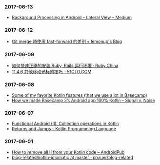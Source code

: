 ### 2017-06-13<br>
+ [Background Processing in Android – Lateral View – Medium](https://medium.com/lateral-view/background-processing-in-android-575fd4ecf769)<br>

### 2017-06-12<br>
+ [Git merge 時使用 fast-forward 的差別 « lemonup's Blog](http://lemonup.logdown.com/posts/166352-git-merge-fast-forward-difference)<br>

### 2017-06-09<br>
+ [如何快速正确的安装 Ruby, Rails 运行环境 · Ruby China](https://ruby-china.org/wiki/install_ruby_guide)<br>
+ [11.4.6 其他移动光标的技巧 - 51CTO.COM](http://book.51cto.com/art/201205/337185.htm)<br>

### 2017-06-08<br>
+ [Some of my favorite Kotlin features (that we use a lot in Basecamp)](https://m.signalvnoise.com/some-of-my-favorite-kotlin-features-that-we-use-a-lot-in-basecamp-5ac9d6cea95)<br>
+ [How we made Basecamp 3’s Android app 100% Kotlin – Signal v. Noise](https://m.signalvnoise.com/how-we-made-basecamp-3s-android-app-100-kotlin-35e4e1c0ef12)<br>

### 2017-06-07<br>
+ [Functional Android (II): Collection operations in Kotlin](https://antonioleiva.com/collection-operations-kotlin/)<br>
+ [Returns and Jumps - Kotlin Programming Language](https://kotlinlang.org/docs/reference/returns.html)<br>

### 2017-06-01<br>
+ [How to remove all !! from your Kotlin code – AndroidPub](https://android.jlelse.eu/how-to-remove-all-from-your-kotlin-code-87dc2c9767fb)<br>
+ [blog-related/kotlin-idiomatic at master · phauer/blog-related](https://github.com/phauer/blog-related/tree/master/kotlin-idiomatic)<br>


